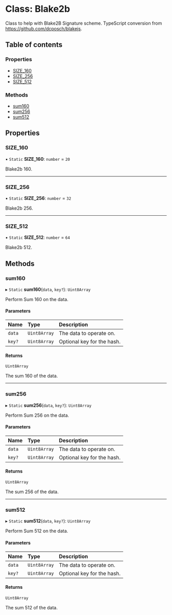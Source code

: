 # Class: Blake2b

Class to help with Blake2B Signature scheme.
TypeScript conversion from https://github.com/dcposch/blakejs.

## Table of contents

### Properties

- [SIZE\_160](Blake2b.md#size_160)
- [SIZE\_256](Blake2b.md#size_256)
- [SIZE\_512](Blake2b.md#size_512)

### Methods

- [sum160](Blake2b.md#sum160)
- [sum256](Blake2b.md#sum256)
- [sum512](Blake2b.md#sum512)

## Properties

### SIZE\_160

▪ `Static` **SIZE\_160**: `number` = `20`

Blake2b 160.

___

### SIZE\_256

▪ `Static` **SIZE\_256**: `number` = `32`

Blake2b 256.

___

### SIZE\_512

▪ `Static` **SIZE\_512**: `number` = `64`

Blake2b 512.

## Methods

### sum160

▸ `Static` **sum160**(`data`, `key?`): `Uint8Array`

Perform Sum 160 on the data.

#### Parameters

| Name | Type | Description |
| :------ | :------ | :------ |
| `data` | `Uint8Array` | The data to operate on. |
| `key?` | `Uint8Array` | Optional key for the hash. |

#### Returns

`Uint8Array`

The sum 160 of the data.

___

### sum256

▸ `Static` **sum256**(`data`, `key?`): `Uint8Array`

Perform Sum 256 on the data.

#### Parameters

| Name | Type | Description |
| :------ | :------ | :------ |
| `data` | `Uint8Array` | The data to operate on. |
| `key?` | `Uint8Array` | Optional key for the hash. |

#### Returns

`Uint8Array`

The sum 256 of the data.

___

### sum512

▸ `Static` **sum512**(`data`, `key?`): `Uint8Array`

Perform Sum 512 on the data.

#### Parameters

| Name | Type | Description |
| :------ | :------ | :------ |
| `data` | `Uint8Array` | The data to operate on. |
| `key?` | `Uint8Array` | Optional key for the hash. |

#### Returns

`Uint8Array`

The sum 512 of the data.
